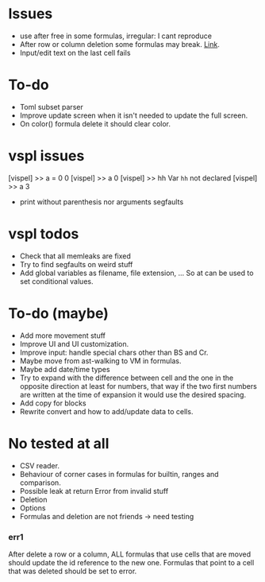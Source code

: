 # Issues
* use after free in some formulas, irregular: I cant reproduce
* After row or column deletion some formulas may break. [Link](#err1).
* Input/edit text on the last cell fails

# To-do
* Toml subset parser
* Improve update screen when it isn't needed to update the full screen.
* On color() formula delete it should clear color.

# vspl issues
[vispel] >> a = 0
0
[vispel] >> a
0
[vispel] >> hh
Var `hh` not declared
[vispel] >> a
3

* print without parenthesis nor arguments segfaults

# vspl todos
* Check that all memleaks are fixed
* Try to find segfaults on weird stuff
* Add global variables as filename, file extension, ... So at can be used to set
  conditional values.

# To-do (maybe)
* Add more movement stuff
* Improve UI and UI customization.
* Improve input: handle special chars other than BS and Cr.
* Maybe move from ast-walking to VM in formulas.
* Maybe add date/time types
* Try to expand with the difference between cell and the one in the opposite
  direction at least for numbers, that way if the two first numbers are written
  at the time of expansion it would use the desired spacing.
* Add copy for blocks
* Rewrite convert and how to add/update data to cells.

# No tested at all
* CSV reader.
* Behaviour of corner cases in formulas for builtin, ranges and comparison.
* Possible leak at return Error from invalid stuff
* Deletion
* Options
* Formulas and deletion are not friends -> need testing

### err1
After delete a row or a column, ALL formulas that use cells that are moved
should update the id reference to the new one. Formulas that point to a cell
that was deleted should be set to error. 
